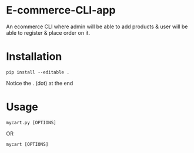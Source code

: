 # E-commerce-CLI-app
An ecommerce CLI where admin will be able to add products &amp; user will be able to  register & place order on it.



# Installation

`pip install --editable .`

Notice the . (dot) at the end

# Usage

`mycart.py [OPTIONS]`

OR

`mycart [OPTIONS]`

